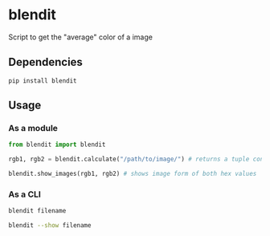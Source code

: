 # blendit
Script to get the "average" color of a image

## Dependencies

`pip install blendit`

## Usage

### As a module

```python
from blendit import blendit

rgb1, rgb2 = blendit.calculate("/path/to/image/") # returns a tuple containing 2 hex values

blendit.show_images(rgb1, rgb2) # shows image form of both hex values

```

### As a CLI

```bash
blendit filename

blendit --show filename
```


